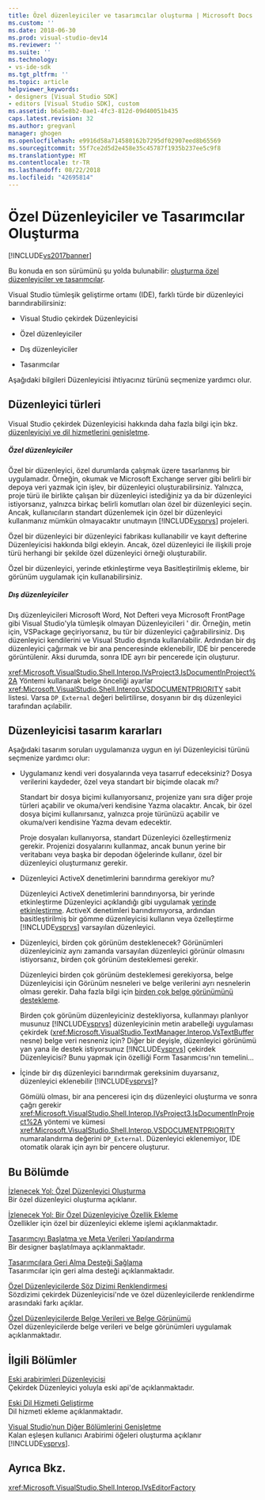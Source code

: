 ```yaml
---
title: Özel düzenleyiciler ve tasarımcılar oluşturma | Microsoft Docs
ms.custom: ''
ms.date: 2018-06-30
ms.prod: visual-studio-dev14
ms.reviewer: ''
ms.suite: ''
ms.technology:
- vs-ide-sdk
ms.tgt_pltfrm: ''
ms.topic: article
helpviewer_keywords:
- designers [Visual Studio SDK]
- editors [Visual Studio SDK], custom
ms.assetid: b6a5e8b2-0ae1-4fc3-812d-09d40051b435
caps.latest.revision: 32
ms.author: gregvanl
manager: ghogen
ms.openlocfilehash: e9916d58a714580162b7295df02907eed8b65569
ms.sourcegitcommit: 55f7ce2d5d2e458e35c45787f1935b237ee5c9f8
ms.translationtype: MT
ms.contentlocale: tr-TR
ms.lasthandoff: 08/22/2018
ms.locfileid: "42695814"
---
```

# <a name="creating-custom-editors-and-designers"></a>Özel Düzenleyiciler ve Tasarımcılar Oluşturma
[!INCLUDE[vs2017banner](../includes/vs2017banner.md)]

Bu konuda en son sürümünü şu yolda bulunabilir: [oluşturma özel düzenleyiciler ve tasarımcılar](https://docs.microsoft.com/visualstudio/extensibility/creating-custom-editors-and-designers).  
  
Visual Studio tümleşik geliştirme ortamı (IDE), farklı türde bir düzenleyici barındırabilirsiniz:  
  
-   Visual Studio çekirdek Düzenleyicisi  
  
-   Özel düzenleyiciler  
  
-   Dış düzenleyiciler  
  
-   Tasarımcılar  
  
 Aşağıdaki bilgileri Düzenleyicisi ihtiyacınız türünü seçmenize yardımcı olur.  
  
## <a name="types-of-editor"></a>Düzenleyici türleri  
 Visual Studio çekirdek Düzenleyicisi hakkında daha fazla bilgi için bkz. [düzenleyiciyi ve dil hizmetlerini genişletme](../extensibility/extending-the-editor-and-language-services.md).  
  
##### <a name="custom-editors"></a>Özel düzenleyiciler  
 Özel bir düzenleyici, özel durumlarda çalışmak üzere tasarlanmış bir uygulamadır. Örneğin, okumak ve Microsoft Exchange server gibi belirli bir depoya veri yazmak için işlev, bir düzenleyici oluşturabilirsiniz. Yalnızca, proje türü ile birlikte çalışan bir düzenleyici istediğiniz ya da bir düzenleyici istiyorsanız, yalnızca birkaç belirli komutları olan özel bir düzenleyici seçin. Ancak, kullanıcıların standart düzenlemek için özel bir düzenleyici kullanmanız mümkün olmayacaktır unutmayın [!INCLUDE[vsprvs](../includes/vsprvs-md.md)] projeleri.  
  
 Özel bir düzenleyici bir düzenleyici fabrikası kullanabilir ve kayıt defterine Düzenleyicisi hakkında bilgi ekleyin. Ancak, özel düzenleyici ile ilişkili proje türü herhangi bir şekilde özel düzenleyici örneği oluşturabilir.  
  
 Özel bir düzenleyici, yerinde etkinleştirme veya Basitleştirilmiş ekleme, bir görünüm uygulamak için kullanabilirsiniz.  
  
##### <a name="external-editors"></a>Dış düzenleyiciler  
 Dış düzenleyicileri Microsoft Word, Not Defteri veya Microsoft FrontPage gibi Visual Studio'yla tümleşik olmayan Düzenleyicileri ' dir. Örneğin, metin için, VSPackage geçiriyorsanız, bu tür bir düzenleyici çağırabilirsiniz. Dış düzenleyici kendilerini ve Visual Studio dışında kullanılabilir. Ardından bir dış düzenleyici çağırmak ve bir ana penceresinde eklenebilir, IDE bir pencerede görüntülenir. Aksi durumda, sonra IDE ayrı bir pencerede için oluşturur.  
  
 <xref:Microsoft.VisualStudio.Shell.Interop.IVsProject3.IsDocumentInProject%2A> Yöntemi kullanarak belge önceliği ayarlar <xref:Microsoft.VisualStudio.Shell.Interop.VSDOCUMENTPRIORITY> sabit listesi. Varsa `DP_External` değeri belirtilirse, dosyanın bir dış düzenleyici tarafından açılabilir.  
  
## <a name="editor-design-decisions"></a>Düzenleyicisi tasarım kararları  
 Aşağıdaki tasarım soruları uygulamanıza uygun en iyi Düzenleyicisi türünü seçmenize yardımcı olur:  
  
-   Uygulamanız kendi veri dosyalarında veya tasarruf edeceksiniz? Dosya verilerini kaydeder, özel veya standart bir biçimde olacak mı?  
  
     Standart bir dosya biçimi kullanıyorsanız, projenize yanı sıra diğer proje türleri açabilir ve okuma/veri kendisine Yazma olacaktır. Ancak, bir özel dosya biçimi kullanırsanız, yalnızca proje türünüzü açabilir ve okuma/veri kendisine Yazma devam edecektir.  
  
     Proje dosyaları kullanıyorsa, standart Düzenleyici özelleştirmeniz gerekir. Projenizi dosyalarını kullanmaz, ancak bunun yerine bir veritabanı veya başka bir depodan öğelerinde kullanır, özel bir düzenleyici oluşturmanız gerekir.  
  
-   Düzenleyici ActiveX denetimlerini barındırma gerekiyor mu?  
  
     Düzenleyici ActiveX denetimlerini barındırıyorsa, bir yerinde etkinleştirme Düzenleyici açıklandığı gibi uygulamak [yerinde etkinleştirme](../misc/in-place-activation.md). ActiveX denetimleri barındırmıyorsa, ardından basitleştirilmiş bir gömme düzenleyicisi kullanın veya özelleştirme [!INCLUDE[vsprvs](../includes/vsprvs-md.md)] varsayılan düzenleyici.  
  
-   Düzenleyici, birden çok görünüm desteklenecek? Görünümleri düzenleyiciniz aynı zamanda varsayılan düzenleyici görünür olmasını istiyorsanız, birden çok görünüm desteklemesi gerekir.  
  
     Düzenleyici birden çok görünüm desteklemesi gerekiyorsa, belge Düzenleyicisi için Görünüm nesneleri ve belge verilerini ayrı nesnelerin olması gerekir. Daha fazla bilgi için [birden çok belge görünümünü destekleme](../extensibility/supporting-multiple-document-views.md).  
  
     Birden çok görünüm düzenleyiciniz destekliyorsa, kullanmayı planlıyor musunuz [!INCLUDE[vsprvs](../includes/vsprvs-md.md)] düzenleyicinin metin arabelleği uygulaması çekirdek (<xref:Microsoft.VisualStudio.TextManager.Interop.VsTextBuffer> nesne) belge veri nesneniz için? Diğer bir deyişle, düzenleyici görünümü yan yana ile destek istiyorsunuz [!INCLUDE[vsprvs](../includes/vsprvs-md.md)] çekirdek Düzenleyicisi? Bunu yapmak için özelliği Form Tasarımcısı'nın temelini...  
  
-   İçinde bir dış düzenleyici barındırmak gereksinim duyarsanız, düzenleyici eklenebilir [!INCLUDE[vsprvs](../includes/vsprvs-md.md)]?  
  
     Gömülü olması, bir ana penceresi için dış düzenleyici oluşturma ve sonra çağrı gerekir <xref:Microsoft.VisualStudio.Shell.Interop.IVsProject3.IsDocumentInProject%2A> yöntemi ve kümesi <xref:Microsoft.VisualStudio.Shell.Interop.VSDOCUMENTPRIORITY> numaralandırma değerini `DP_External`. Düzenleyici eklenemiyor, IDE otomatik olarak için ayrı bir pencere oluşturur.  
  
## <a name="in-this-section"></a>Bu Bölümde  
 [İzlenecek Yol: Özel Düzenleyici Oluşturma](../extensibility/walkthrough-creating-a-custom-editor.md)  
 Bir özel düzenleyici oluşturma açıklanır.  
  
 [İzlenecek Yol: Bir Özel Düzenleyiciye Özellik Ekleme](../extensibility/walkthrough-adding-features-to-a-custom-editor.md)  
 Özellikler için özel bir düzenleyici ekleme işlemi açıklanmaktadır.  
  
 [Tasarımcıyı Başlatma ve Meta Verileri Yapılandırma](../extensibility/designer-initialization-and-metadata-configuration.md)  
 Bir designer başlatılmaya açıklanmaktadır.  
  
 [Tasarımcılara Geri Alma Desteği Sağlama](../extensibility/supplying-undo-support-to-designers.md)  
 Tasarımcılar için geri alma desteği açıklanmaktadır.  
  
 [Özel Düzenleyicilerde Söz Dizimi Renklendirmesi](../extensibility/syntax-coloring-in-custom-editors.md)  
 Sözdizimi çekirdek Düzenleyicisi'nde ve özel düzenleyicilerde renklendirme arasındaki farkı açıklar.  
  
 [Özel Düzenleyicilerde Belge Verileri ve Belge Görünümü](../extensibility/document-data-and-document-view-in-custom-editors.md)  
 Özel düzenleyicilerde belge verileri ve belge görünümleri uygulamak açıklanmaktadır.  
  
## <a name="related-sections"></a>İlgili Bölümler  
 [Eski arabirimleri Düzenleyicisi](../extensibility/legacy-interfaces-in-the-editor.md)  
 Çekirdek Düzenleyici yoluyla eski api'de açıklanmaktadır.  
  
 [Eski Dil Hizmeti Geliştirme](../extensibility/internals/developing-a-legacy-language-service.md)  
 Dil hizmeti ekleme açıklanmaktadır.  
  
 [Visual Studio’nun Diğer Bölümlerini Genişletme](../extensibility/extending-other-parts-of-visual-studio.md)  
 Kalan eşleşen kullanıcı Arabirimi öğeleri oluşturma açıklanır [!INCLUDE[vsprvs](../includes/vsprvs-md.md)].  
  
## <a name="see-also"></a>Ayrıca Bkz.  
 <xref:Microsoft.VisualStudio.Shell.Interop.IVsEditorFactory>

